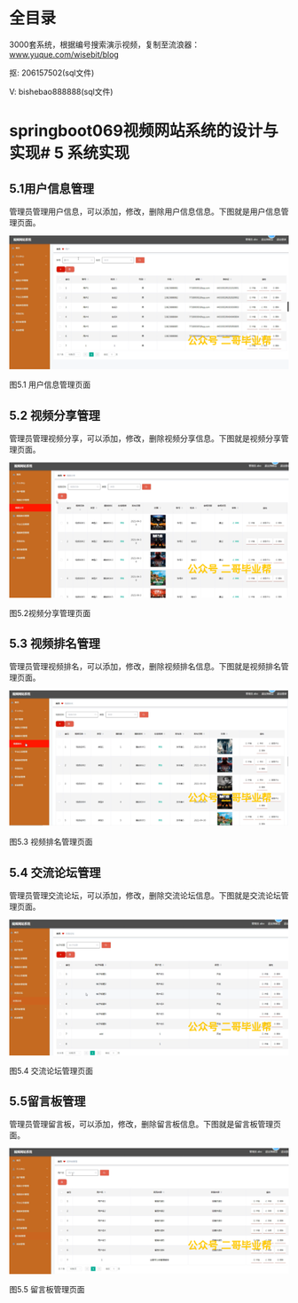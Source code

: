 # 全目录

3000套系统，根据编号搜索演示视频，复制至流浪器：www.yuque.com/wisebit/blog


<p>抠: 206157502(sql文件)</p>
<p>V: bishebao888888(sql文件)</p>


# springboot069视频网站系统的设计与实现# 5 系统实现
## 5.1用户信息管理
管理员管理用户信息，可以添加，修改，删除用户信息信息。下图就是用户信息管理页面。

![](/md/blog.011.png)

图5.1 用户信息管理页面
## 5.2 视频分享管理
管理员管理视频分享，可以添加，修改，删除视频分享信息。下图就是视频分享管理页面。

![](/md/blog.012.png)

图5.2视频分享管理页面
## 5.3 视频排名管理
管理员管理视频排名，可以添加，修改，删除视频排名信息。下图就是视频排名管理页面。

![](/md/blog.013.png)

图5.3 视频排名管理页面
## 5.4 交流论坛管理
管理员管理交流论坛，可以添加，修改，删除交流论坛信息。下图就是交流论坛管理页面。

![](/md/blog.014.png)

图5.4 交流论坛管理页面
## 5.5留言板管理
管理员管理留言板，可以添加，修改，删除留言板信息。下图就是留言板管理页面。

![](/md/blog.015.png)

图5.5 留言板管理页面





